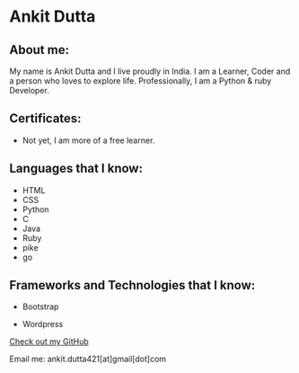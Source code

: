 # Ankit Dutta

## About me:

My name is Ankit Dutta and I live proudly in India. I am a Learner, Coder and a person who loves to explore life. Professionally, I am a Python & ruby Developer.

## Certificates:
- Not yet, I am more of a free learner.

## Languages that I know:

- HTML
- CSS
- Python
- C
- Java
- Ruby
- pike
- go


## Frameworks and Technologies that I know:

- Bootstrap

- Wordpress



[Check out my GitHub](https://github.com/Aaxkit9)

Email me: ankit.dutta421[at]gmail[dot]com
